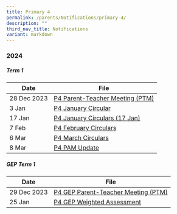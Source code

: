 ```yaml
---
title: Primary 4
permalink: /parents/Notifications/primary-4/
description: ""
third_nav_title: Notifications
variant: markdown
---
```

### **2024**

##### Term 1

| Date| File | 
| -------- | -------- |
|28 Dec 2023|[ P4 Parent-Teacher Meeting (PTM)](/files/Notification%202024/P4/RGPS_N24_P4_001.pdf)|
|3 Jan|[P4 January Circular](/files/Notification%202024/P4/RGPS_N24_P4_002_P4_January_Circulars.pdf)|
|17 Jan|[P4 January Circulars (17 Jan)](/files/Notification%202024/P4/RGPS_N24_P4_005_P4_January_Circulars__17_January_.pdf)
|7 Feb|[P4 February Circulars](/files/Notification%202024/P4/RGPS_N24_P4_006_P4_February_Circulars.pdf)|
|6 Mar|[P4 March Circulars](/files/Notification%202024/P4/P4__March_Circulars.pdf)|
|8 Mar|[P4 PAM Update](/files/Notification%202024/P4/Term_1_P4_PAM_update_2024.pdf)|

##### GEP Term 1

| Date| File | 
| -------- | -------- |
|29 Dec 2023|[P4 GEP Parent-Teacher Meeting (PTM)](/files/Notification%202024/P4%20GEP/RGPS_P4_GEP_N24_001.pdf)|
|25 Jan|[P4 GEP Weighted Assessment](/files/Notification%202024/P4%20GEP/RGPS_N24_P4_GEP_008_2024_Primary_4_GEP_Weighted_Assessment_Schedule.pdf)|

